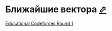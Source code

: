 # Ближайшие вектора [⬀](https://codeforces.com/problemset/problem/598/C)

[Educational Codeforces Round 1](https://codeforces.com/contest/598)
